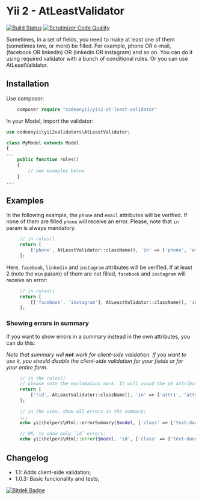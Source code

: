 # Yii 2 - AtLeastValidator

[![Build Status](https://travis-ci.org/code-on-yii/yii2-at-least-validator.svg?branch=master)](https://travis-ci.org/code-on-yii/yii2-at-least-validator)
[![Scrutinizer Code Quality](https://scrutinizer-ci.com/g/code-on-yii/yii2-at-least-validator/badges/quality-score.png?b=master)](https://scrutinizer-ci.com/g/code-on-yii/yii2-at-least-validator/?branch=master)

Sometimes, in a set of fields, you need to make at least one of them
(sometimes two, or more) be filled. For example, phone OR e-mail,
(facebook OR linkedin) OR (linkedin OR instagram) and so on. You can do
it using required validator with a bunch of conditional rules. Or you can
use AtLeastValidator.

## Installation

Use composer:

```php
    composer require "codeonyii/yii2-at-least-validator"
```
In your Model, import the validator:
```php
use codeonyii\yii2validators\AtLeastValidator;

class MyModel extends Model
{
...
    public function rules()
    {
        // see examples below
    }
...
```

## Examples

In the following example, the `phone` and `email` attributes will
be verified. If none of them are filled `phone` will receive an error.
Please, note that `in` param is always mandatory.

```php
     // in rules()
     return [
         ['phone', AtLeastValidator::className(), 'in' => ['phone', 'email']],
     ];
```

Here, `facebook`, `linkedin` and `instagram` attributes will
be verified. If at least 2 (note the `min` param) of them are not filled,
`facebook` and `instagram` will receive an error:

```php
     // in rules()
     return [
         [['facebook', 'instagram'], AtLeastValidator::className(), 'in' => ['facebook', 'linkedin', 'instagram'], 'min' => 2],
     ];
```

### Showing errors in summary

If you want to show errors in a summary instead in the own attributes, you can do this:

*Note that summary will **not** work for client-side validation. If you want
to use it, you should disable the client-side validation for your fields
or for your entire form.*

```php
     // in the rules()
     // please note the exclamation mark. It will avoid the pk attribute to be massively assigned.
     return [
         ['!id', AtLeastValidator::className(), 'in' => ['attr1', 'attr2', 'attr3']], // where `id` is the pk
     ];

     // in the view, show all errors in the summary:
     ...
     echo yii\helpers\Html::errorSummary($model, ['class' => ['text-danger']]);

     // OR, to show only `id` errors:
     echo yii\helpers\Html::error($model, 'id', ['class' => ['text-danger']]);
```


## Changelog

* 1.1: Adds client-side validation;
* 1.0.3: Basic funcionality and tests;


[![Bitdeli Badge](https://d2weczhvl823v0.cloudfront.net/code-on-yii/yii2-at-least-validator/trend.png)](https://bitdeli.com/free "Bitdeli Badge")

